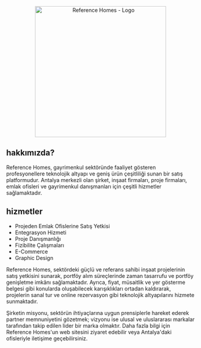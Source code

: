 <div align="center">
  <picture>
  <source media="(prefers-color-scheme: dark)" srcset="https://qr.feritaribulan.com.tr/referencehomes/logo.png">
  <img alt="Reference Homes - Logo" src="https://qr.feritaribulan.com.tr/referencehomes/logo.png" width="350">
  </picture>
</div>
<h2>hakkımızda?</h2>
<p> Reference Homes, gayrimenkul sektöründe faaliyet gösteren profesyonellere teknolojik altyapı ve geniş ürün çeşitliliği sunan bir satış platformudur. Antalya merkezli olan şirket, inşaat firmaları, proje firmaları, emlak ofisleri ve gayrimenkul danışmanları için çeşitli hizmetler sağlamaktadır.</p>
<h2>hizmetler</h2>
<ul>
  <li>Projeden Emlak Ofislerine Satış Yetkisi</li>
  <li>Entegrasyon Hizmeti</li>
  <li>Proje Danışmanlığı</li>
  <li>Fizibilite Çalışmaları</li>
  <li>E-Commerce</li>
  <li>Graphic Design</li>
</ul>
<p>Reference Homes, sektördeki güçlü ve referans sahibi inşaat projelerinin satış yetkisini sunarak, portföy alım süreçlerinde zaman tasarrufu ve portföy genişletme imkânı sağlamaktadır. Ayrıca, fiyat, müsaitlik ve yer gösterme belgesi gibi konularda oluşabilecek karışıklıkları ortadan kaldırarak, projelerin sanal tur ve online rezervasyon gibi teknolojik altyapılarını hizmete sunmaktadır.</p>
<p>Şirketin misyonu, sektörün ihtiyaçlarına uygun prensiplerle hareket ederek partner memnuniyetini gözetmek; vizyonu ise ulusal ve uluslararası markalar tarafından takip edilen lider bir marka olmaktır. Daha fazla bilgi için Reference Homes'un web sitesini ziyaret edebilir veya Antalya'daki ofisleriyle iletişime geçebilirsiniz.</p>
